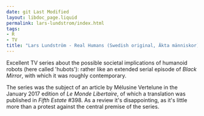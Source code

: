 ```yaml
---
date: git Last Modified
layout: libdoc_page.liquid
permalink: lars-lundstrom/index.html
tags:
- R
- TV
title: "Lars Lundström - Real Humans (Swedish original, Äkta människor)"
---
```


Excellent TV series about the possible societal implications of humanoid robots (here called 'hubots'): rather like an extended serial episode of _Black Mirror_, with which it was roughly contemporary.

The series was the subject of an article by Mélusine Vertelune in the January 2017 edition of _Le Monde Libertaire_, of which a translation was published in _Fifth Estate_ #398. As a review it's disappointing, as it's little more than a protest against 
the central premise of the series.